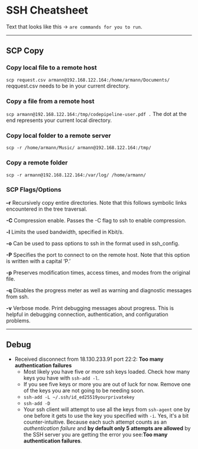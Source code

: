 # SSH Cheatsheet

Text that looks like this -> ``are commands for you to run``.

---

## SCP Copy

### Copy local file to a remote host ###
``scp request.csv armann@192.168.122.164:/home/armann/Documents/``
reqquest.csv needs to be in your current directory.

### Copy a file from a remote host ###
``scp armann@192.168.122.164:/tmp/codepipeline-user.pdf .``
The dot at the end represents your current local directory.

### Copy local folder to a remote server
``scp -r /home/armann/Music/ armann@192.168.122.164:/tmp/``

### Copy a remote folder
``scp -r armann@192.168.122.164:/var/log/ /home/armann/``

### SCP Flags/Options

**–r** Recursively copy entire directories. Note that this follows symbolic links encountered in the tree traversal.

**-C** Compression enable. Passes the -C flag to ssh to enable compression.

**-l** Limits the used bandwidth, specified in Kbit/s.

**-o** Can be used to pass options to ssh in the format used in ssh_config.

**-P** Specifies the port to connect to on the remote host. Note that this option is written with a capital ‘P.’

**-p** Preserves modification times, access times, and modes from the original file.

**-q** Disables the progress meter as well as warning and diagnostic messages from ssh.

**-v** Verbose mode. Print debugging messages about progress. This is helpful in debugging connection, authentication, and configuration problems.

---

## Debug
- Received disconnect from 18.130.233.91 port 22:2: **Too many authentication failures**
	- Most likely you have five or more ssh keys loaded. Check how many keys you have with ``ssh-add -l``.
	- If you see five keys or more you are out of luck for now. Remove one of the keys you are not going to be needing soon.
	- ``ssh-add -L ~/.ssh/id_ed25519yourprivatekey``
	- ``ssh-add -D``
	- Your ssh client will attempt to use all the keys from `ssh-agent` one by one before it gets to use the key you specified with `-i`. Yes, it's a bit counter-intuitive. Because each such attempt counts as an _authentication failure_ and **by default only 5 attempts are allowed** by the SSH server you are getting the error you see:**Too many authentication failures**.
